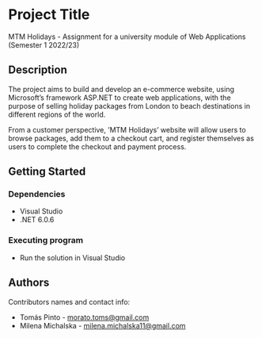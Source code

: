 # Project Title

MTM Holidays - Assignment for a university module of Web Applications (Semester 1 2022/23)

## Description

The project aims to build and develop an e-commerce website, using Microsoft’s framework ASP.NET to create web applications, with the purpose of selling holiday packages from London to beach destinations in different regions of the world. 

From a customer perspective, ’MTM Holidays’ website will allow users to browse packages, add them to a checkout cart, and register themselves as users to complete the checkout and payment process. 


## Getting Started

### Dependencies

* Visual Studio
* .NET 6.0.6

### Executing program

* Run the solution in Visual Studio

## Authors

Contributors names and contact info:

* Tomás Pinto - morato.toms@gmail.com
* Milena Michalska - milena.michalska11@gmail.com
